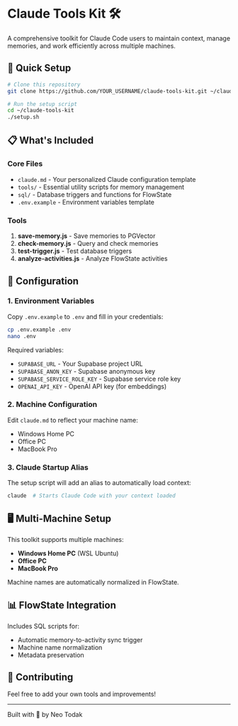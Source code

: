 # Claude Tools Kit 🛠️

A comprehensive toolkit for Claude Code users to maintain context, manage memories, and work efficiently across multiple machines.

## 🚀 Quick Setup

```bash
# Clone this repository
git clone https://github.com/YOUR_USERNAME/claude-tools-kit.git ~/claude-tools-kit

# Run the setup script
cd ~/claude-tools-kit
./setup.sh
```

## 📋 What's Included

### Core Files
- `claude.md` - Your personalized Claude configuration template
- `tools/` - Essential utility scripts for memory management
- `sql/` - Database triggers and functions for FlowState
- `.env.example` - Environment variables template

### Tools
1. **save-memory.js** - Save memories to PGVector
2. **check-memory.js** - Query and check memories
3. **test-trigger.js** - Test database triggers
4. **analyze-activities.js** - Analyze FlowState activities

## 🔧 Configuration

### 1. Environment Variables
Copy `.env.example` to `.env` and fill in your credentials:
```bash
cp .env.example .env
nano .env
```

Required variables:
- `SUPABASE_URL` - Your Supabase project URL
- `SUPABASE_ANON_KEY` - Supabase anonymous key
- `SUPABASE_SERVICE_ROLE_KEY` - Supabase service role key
- `OPENAI_API_KEY` - OpenAI API key (for embeddings)

### 2. Machine Configuration
Edit `claude.md` to reflect your machine name:
- Windows Home PC
- Office PC
- MacBook Pro

### 3. Claude Startup Alias
The setup script will add an alias to automatically load context:
```bash
claude  # Starts Claude Code with your context loaded
```

## 🖥️ Multi-Machine Setup

This toolkit supports multiple machines:
- **Windows Home PC** (WSL Ubuntu)
- **Office PC**
- **MacBook Pro**

Machine names are automatically normalized in FlowState.

## 📊 FlowState Integration

Includes SQL scripts for:
- Automatic memory-to-activity sync trigger
- Machine name normalization
- Metadata preservation

## 🤝 Contributing

Feel free to add your own tools and improvements!

---
Built with 💜 by Neo Todak